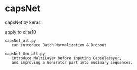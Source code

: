# capsNet
capsNet by keras

apply to cifar10

    capsNet_alt.py
       can introduce Batch Normalization & Dropout

    capsNet_Gen_alt.py
       introduce MultiLayer before inputing CapsuleLayer, 
       and improving a Generator part into oudinary sequences.
